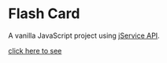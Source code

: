 # Flash Card
A vanilla JavaScript project using [jService API](https://jservice.io/).

[click here to see](https://behnazz.github.io/Flash-card/)
